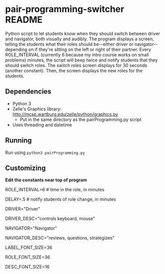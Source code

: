 # pair-programming-switcher README
Python script to let students know when they should switch between driver and navigator, both visually and audibly.  The program displays a screen, telling the students what their roles should be--either driver or navigator--depending on if they're sitting on the left or right of their partner. Every ROLE_INTERVAL (currently 6 because my intro course works on small problems) minutes, the script will beep twice and notify students that they should switch roles.  The switch roles screen displays for 30 seconds (another constant).  Then, the screen displays the new roles for the students.

## Dependencies
* Python 3
* Zelle's Graphics library: http://mcsp.wartburg.edu/zelle/python/graphics.py
  * Put in the same directory as the pairProgramming.py script
* Uses threading and datetime

## Running
Run using `python3 pairProgramming.py`

## Customizing

**Edit the constants near top of program**


ROLE_INTERVAL=6 # time in the role, in minutes

DELAY=.5  # notify students of role change, in minutes

DRIVER="Driver"

DRIVER_DESC="controls keyboard, mouse"

NAVIGATOR="Navigator"

NAVIGATOR_DESC="reviews, questions, strategizes"

LABEL_FONT_SIZE=36

ROLE_FONT_SIZE=36

DESC_FONT_SIZE=16
